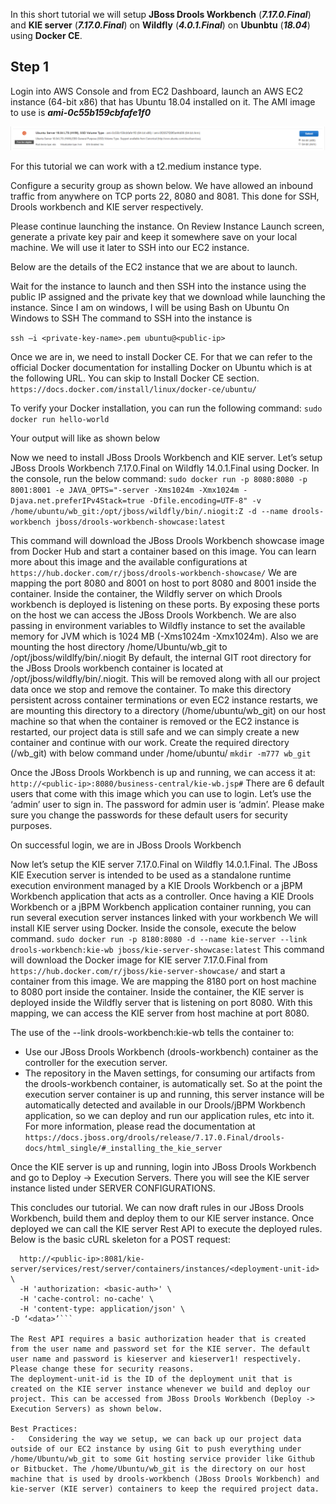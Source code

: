 In this short tutorial we will setup **JBoss Drools Workbench** (**_7.17.0.Final_**) and **KIE server** (**_7.17.0.Final_**) on **Wildfly** (**_4.0.1.Final_**) on **Ubunbtu** (**_18.04_**) using **Docker CE**.

## Step 1

Login into AWS Console and from EC2 Dashboard, launch an AWS EC2 instance (64-bit x86) that has Ubuntu 18.04 installed on it. The AMI image to use is **_ami-0c55b159cbfafe1f0_**

![](1.png)

For this tutorial we can work with a t2.medium instance type.

Configure a security group as shown below. We have allowed an inbound traffic from anywhere on TCP ports 22, 8080 and 8081. This done for SSH, Drools workbench and KIE server respectively.

Please continue launching the instance. On Review Instance Launch screen, generate a private key pair and keep it somewhere save on your local machine. We will use it later to SSH into our EC2 instance.

Below are the details of the EC2 instance that we are about to launch.

Wait for the instance to launch and then SSH into the instance using the public IP assigned and the private key that we download while launching the instance. Since I am on windows, I will be using Bash on Ubuntu On Windows to SSH
The command to SSH into the instance is

```ssh –i <private-key-name>.pem ubuntu@<public-ip>```

Once we are in, we need to install Docker CE. For that we can refer to the official Docker documentation for installing Docker on Ubuntu which is at the following URL. You can skip to Install Docker CE section.
```https://docs.docker.com/install/linux/docker-ce/ubuntu/```

To verify your Docker installation, you can run the following command:
```sudo docker run hello-world```

Your output will like as shown below

Now we need to install JBoss Drools Workbench and KIE server.
Let’s setup JBoss Drools Workbench 7.17.0.Final on Wildfly 14.0.1.Final using Docker.
In the console, run the below command:
```sudo docker run -p 8080:8080 -p 8001:8001 -e JAVA_OPTS="-server -Xms1024m -Xmx1024m -Djava.net.preferIPv4Stack=true -Dfile.encoding=UTF-8" -v /home/ubuntu/wb_git:/opt/jboss/wildfly/bin/.niogit:Z -d --name drools-workbench jboss/drools-workbench-showcase:latest```

This command will download the JBoss Drools Workbench showcase image from Docker Hub and start a container based on this image. You can learn more about this image and the available configurations at 
```https://hub.docker.com/r/jboss/drools-workbench-showcase/```
We are mapping the port 8080 and 8001 on host to port 8080 and 8001 inside the container. Inside the container, the Wildfly server on which Drools workbench is deployed is listening on these ports. By exposing these ports on the host we can access the JBoss Drools Workbench.
We are also passing in environment variables to Wildfly instance to set the available memory for JVM which is 1024 MB (-Xms1024m -Xmx1024m).
Also we are mounting the host directory /home/Ubuntu/wb_git to /opt/jboss/wildlfy/bin/.niogit
By default, the internal GIT root directory for the JBoss Drools workbench container is located at /opt/jboss/wildfly/bin/.niogit. This will be removed along with all our project data once we stop and remove the container. To make this directory persistent across container terminations or even EC2 instance restarts, we are mounting this directory to a directory (/home/ubuntu/wb_git) on our host machine so that when the container is removed or the EC2 instance is restarted, our project data is still safe and we can simply create a new container and continue with our work.
Create the required directory (/wb_git) with below command under /home/ubuntu/
```mkdir -m777 wb_git```

Once the JBoss Drools Workbench is up and running, we can access it at:
```http://<public-ip>:8080/business-central/kie-wb.jsp#```
There are 6 default users that come with this image which you can use to login. Let’s use the ‘admin’ user to sign in. The password for admin user is ‘admin’. Please make sure you change the passwords for these default users for security purposes.

On successful login, we are in JBoss Drools Workbench

Now let’s setup the KIE server 7.17.0.Final on Wildfly 14.0.1.Final.
The JBoss KIE Execution server is intended to be used as a standalone runtime execution environment managed by a KIE Drools Workbench or a jBPM Workbench application that acts as a controller.
Once having a KIE Drools Workbench or a jBPM Workbench application container running, you can run several execution server instances linked with your workbench
We will install KIE server using Docker. Inside the console, execute the below command.
```sudo docker run -p 8180:8080 -d --name kie-server --link drools-workbench:kie-wb jboss/kie-server-showcase:latest```
This command will download the Docker image for KIE server 7.17.0.Final from ```https://hub.docker.com/r/jboss/kie-server-showcase/``` and start a container from this image.
We are mapping the 8180 port on host machine to 8080 port inside the container. Inside the container, the KIE server is deployed inside the Wildfly server that is listening on port 8080. With this mapping, we can access the KIE server from host machine at port 8080.

The use of the --link drools-workbench:kie-wb tells the container to:
-	Use our JBoss Drools Workbench (drools-workbench) container as the controller for the execution server.
-	The repository in the Maven settings, for consuming our artifacts from the drools-workbench container, is automatically set.
So at the point the execution server container is up and running, this server instance will be automatically detected and available in our Drools/jBPM Workbench application, so we can deploy and run our application rules, etc into it.
For more information, please read the documentation at ```https://docs.jboss.org/drools/release/7.17.0.Final/drools-docs/html_single/#_installing_the_kie_server```

Once the KIE server is up and running, login into JBoss Drools Workbench and go to Deploy -> Execution Servers. There you will see the KIE server instance listed under SERVER CONFIGURATIONS.

This concludes our tutorial. We can now draft rules in our JBoss Drools Workbench, build them and deploy them to our KIE server instance. Once deployed we can call the KIE server Rest API to execute the deployed rules. Below is the basic cURL skeleton for a POST request:

```curl -X POST \
  http://<public-ip>:8081/kie-server/services/rest/server/containers/instances/<deployment-unit-id> \
  -H 'authorization: <basic-auth>' \
  -H 'cache-control: no-cache' \
  -H 'content-type: application/json' \
-D ‘<data>’```
  
The Rest API requires a basic authorization header that is created from the user name and password set for the KIE server. The default user name and password is kieserver and kieserver1! respectively. Please change these for security reasons.
The deployment-unit-id is the ID of the deployment unit that is created on the KIE server instance whenever we build and deploy our project. This can be accessed from JBoss Drools Workbench (Deploy -> Execution Servers) as shown below.

Best Practices:
-	Considering the way we setup, we can back up our project data outside of our EC2 instance by using Git to push everything under /home/Ubuntu/wb_git to some Git hosting service provider like Github or Bitbucket. The /home/Ubuntu/wb_git is the directory on our host machine that is used by drools-workbench (JBoss Drools Workbench) and kie-server (KIE server) containers to keep the required project data.
